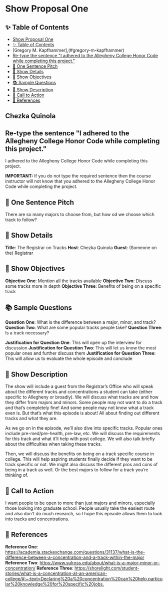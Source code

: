 # Show Proposal One

## ✨ Table of Contents

<!---toc start-->

* [Show Proposal One](#show-proposal-one)
* [✨ Table of Contents](#-table-of-contents)
* [Gregory M. Kapfhammer],(#gregory-m-kapfhammer)
* [Re-type the sentence "I adhered to the Allegheny College Honor Code while completing this project."](#re-type-the-sentence-i-adhered-to-the-allegheny-college-honor-code-while-completing-this-project)
* [🏁 One Sentence Pitch](#-one-sentence-pitch)
* [🔬 Show Details](#-show-details)
* [📝 Show Objectives](#-show-objectives)
* [📚 Sample Questions](#-sample-questions)
* [🎉 Show Description](#-show-description)
* [📢 Call to Action](#-call-to-action)
* [🦜 References](#-references)

<!---toc end-->

## Chezka Quinola

## Re-type the sentence "I adhered to the Allegheny College Honor Code while completing this project."

I adhered to the Allegheny College Honor Code while completing this project.

**IMPORTANT:** If you do not type the required sentence then the course
instructor will not know that you adhered to the Allegheny College Honor Code
while completing the project.

## 🏁 One Sentence Pitch

There are so many majors to choose from, but how od we choose which track to follow?

## 🔬 Show Details

**Title**: The Registrar on Tracks
**Host**: Chezka Quinola
**Guest**: (Someone on the) Registrar

## 📝 Show Objectives

**Objective One**: Mention all the tracks available
**Objective Two**: Discuss some tracks more in depth
**Objective Three**: Benefits of being on a specific track

## 📚 Sample Questions

**Question One**: What is the difference between a major, minor, and track?
**Question Two**: What are some popular tracks people take?
**Question Three**: Is a track necessary?

**Justification for Question One**: This will open up the interview for discussion
**Justification for Question Two**: This will let us know the most popular ones and further discuss them
**Justification for Question Three**: This will allow us to evaluate the whole episode and conclude

## 🎉 Show Description

The show will include a guest from the Registrar’s Office who will speak about the different tracks and concentrations a student can take (either specific to Allegheny or broadly). We will discuss what tracks are and how they differ from majors and minors. Some people may not want to do a track and that’s completely fine! And some people may not know what a track even is. But that’s what this episode is about! All about finding out different tracks and what they are.

As we go on in the episode, we’ll also dive into specific tracks. Popular ones include pre-med/pre-health, pre-law, etc. We will discuss the requirements for this track and what it’ll help with post college. We will also talk briefly about the difficulties when taking these tracks.

Then, we will discuss the benefits on being on a track specific course in college. This will help aspiring students finally decide if they want to be track specific or not. We might also discuss the different pros and cons of being in a track as well. Or the best majors to follow for a track you’re thinking of.

## 📢 Call to Action

I want people to be open to more than just majors and minors, especially those looking into graduate school. People usually take the easiest route and also don't do much research, so I hope this episode allows them to look into tracks and concentrations.

## 🦜 References

**Reference One**: <https://academia.stackexchange.com/questions/31137/what-is-the-difference-between-a-concentration-and-a-track-within-the-major>
**Reference Two**: <https://www.sulross.edu/about/what-is-a-major-minor-or-concentration/>
**Reference Three**: <https://shorelight.com/student-stories/what-is-a-concentration-at-an-american-college/#:~:text=Declaring%20a%20concentration%20can%20help,particular%20knowledge%20for%20specific%20jobs.>
